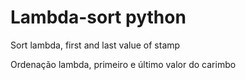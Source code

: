 # Lambda-sort python
Sort lambda, first and last value of stamp

Ordenação lambda, primeiro e último valor do carimbo
